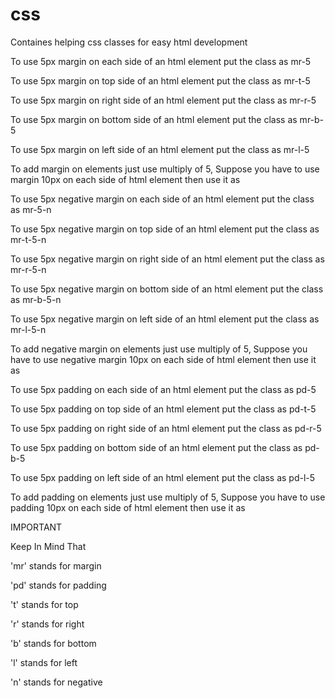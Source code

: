 # css
Containes helping css classes for easy html development


To use 5px margin on each side of an html element put the class as mr-5
	<div class="mr-5"></div>

To use 5px margin on top side of an html element put the class as mr-t-5
	<div class="mr-t-5"></div>

To use 5px margin on right side of an html element put the class as mr-r-5
	<div class="mr-r-5"></div>

To use 5px margin on bottom side of an html element put the class as mr-b-5
	<div class="mr-b-5"></div>

To use 5px margin on left side of an html element put the class as mr-l-5
	<div class="mr-l-5"></div>
    
To add margin on elements just use multiply of 5, Suppose you have to use margin 10px on each side of html element then use it as
	<div class="mr-10"></div>



To use 5px negative margin on each side of an html element put the class as mr-5-n
	<div class="mr-5-n"></div>

To use 5px negative margin on top side of an html element put the class as mr-t-5-n
	<div class="mr-t-5-n"></div>

To use 5px negative margin on right side of an html element put the class as mr-r-5-n
	<div class="mr-r-5-n"></div>

To use 5px negative margin on bottom side of an html element put the class as mr-b-5-n
	<div class="mr-b-5-n"></div>

To use 5px negative margin on left side of an html element put the class as mr-l-5-n
	<div class="mr-l-5-n"></div>
    
To add negative margin on elements just use multiply of 5, Suppose you have to use negative margin 10px on each side of html element then use it as
	<div class="mr-10-n"></div>



To use 5px padding on each side of an html element put the class as pd-5
	<div class="pd-5"></div>

To use 5px padding on top side of an html element put the class as pd-t-5
	<div class="pd-t-5"></div>

To use 5px padding on right side of an html element put the class as pd-r-5
	<div class="pd-r-5"></div>

To use 5px padding on bottom side of an html element put the class as pd-b-5
	<div class="pd-b-5"></div>

To use 5px padding on left side of an html element put the class as pd-l-5
	<div class="pd-l-5"></div>
    
To add padding on elements just use multiply of 5, Suppose you have to use padding 10px on each side of html element then use it as
	<div class="pd-10"></div>
    
    
IMPORTANT

Keep In Mind That

'mr' stands for margin

'pd' stands for padding

't' stands for top

'r' stands for right

'b' stands for bottom

'l' stands for left

'n' stands for negative

